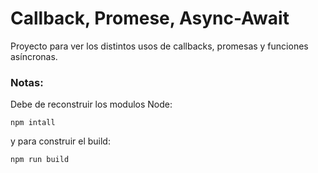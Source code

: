 # Callback, Promese, Async-Await

Proyecto para ver los distintos usos de callbacks, promesas y funciones asíncronas.

### Notas:
Debe de reconstruir los modulos Node:
```
npm intall
```

y para construir el build:
```
npm run build
```
